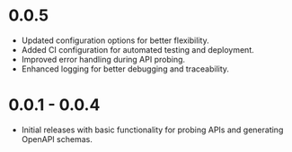 # 0.0.5
- Updated configuration options for better flexibility.
- Added CI configuration for automated testing and deployment.
- Improved error handling during API probing.
- Enhanced logging for better debugging and traceability.

# 0.0.1 - 0.0.4
- Initial releases with basic functionality for probing APIs and generating OpenAPI schemas.

